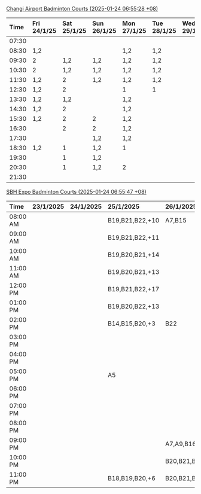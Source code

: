 [Changi Airport Badminton Courts (2025-01-24 06:55:28 +08)](https://www.carc.org.sg/FacilityBooking.aspx)

| Time   | Fri 24/1/25   | Sat 25/1/25   | Sun 26/1/25   | Mon 27/1/25   | Tue 28/1/25   | Wed 29/1/25   | Thu 30/1/25   |
|:-------|:--------------|:--------------|:--------------|:--------------|:--------------|:--------------|:--------------|
| 07:30  |               |               |               |               |               |               |               |
| 08:30  | 1,2           |               |               | 1,2           | 1,2           |               |               |
| 09:30  | 2             | 1,2           | 1,2           | 1,2           | 1,2           |               |               |
| 10:30  | 2             | 1,2           | 1,2           | 1,2           | 1,2           |               |               |
| 11:30  | 1,2           | 2             | 1,2           | 1,2           | 1,2           |               |               |
| 12:30  | 1,2           | 2             |               | 1             | 1             |               |               |
| 13:30  | 1,2           | 1,2           |               | 1,2           |               |               |               |
| 14:30  | 1,2           | 2             |               | 1,2           |               |               |               |
| 15:30  | 1,2           | 2             | 2             | 1,2           |               |               |               |
| 16:30  |               | 2             | 2             | 1,2           |               |               |               |
| 17:30  |               |               | 1,2           | 1,2           |               |               |               |
| 18:30  | 1,2           | 1             | 1,2           | 1             |               |               |               |
| 19:30  |               | 1             | 1,2           |               |               |               |               |
| 20:30  |               | 1             | 1,2           | 2             |               |               |               |
| 21:30  |               |               |               |               |               |               |               |

[SBH Expo Badminton Courts (2025-01-24 06:55:47 +08)](https://singaporebadmintonhall.getomnify.com/widgets/O3MRKGBH359GA55KHMG1RD)

| Time     | 23/1/2025   | 24/1/2025   | 25/1/2025       | 26/1/2025       | 27/1/2025       | 28/1/2025       | 29/1/2025   |
|:---------|:------------|:------------|:----------------|:----------------|:----------------|:----------------|:------------|
| 08:00 AM |             |             | B19,B21,B22,+10 | A7,B15          | B13,B14,B18,+6  | B19,B21,B22,+14 |             |
| 09:00 AM |             |             | B19,B21,B22,+11 |                 |                 | B19,B21,B22,+14 |             |
| 10:00 AM |             |             | B19,B20,B21,+14 |                 |                 | B19,B21,B22,+15 |             |
| 11:00 AM |             |             | B19,B20,B21,+13 |                 |                 | B19,B21,B22,+14 |             |
| 12:00 PM |             |             | B19,B21,B22,+17 |                 |                 | B19,B21,B22,+13 |             |
| 01:00 PM |             |             | B19,B20,B22,+13 |                 | A8,A9,B22       | B19,B21,B22,+16 |             |
| 02:00 PM |             |             | B14,B15,B20,+3  | B22             | B11             | B19,B21,B22,+15 |             |
| 03:00 PM |             |             |                 |                 |                 | A1,B11          |             |
| 04:00 PM |             |             |                 |                 |                 | B11             |             |
| 05:00 PM |             |             | A5              |                 |                 | B12,B13,B14     |             |
| 06:00 PM |             |             |                 |                 | A1,A5,A7        | B12,B13,B14,+8  |             |
| 07:00 PM |             |             |                 |                 | A10,A8,B14,+5   | B13,B14,B15,+9  |             |
| 08:00 PM |             |             |                 |                 | B19,B20,B21,+12 |                 |             |
| 09:00 PM |             |             |                 | A7,A9,B16,+2    | B19,B20,B21,+15 | A6,A8,A9        |             |
| 10:00 PM |             |             |                 | B20,B21,B22,+14 | A10,A8,A9,+7    | A10,A8,A9,+7    |             |
| 11:00 PM |             |             | B18,B19,B20,+6  | B20,B21,B22,+16 | A10,A8,A9,+7    | A10,A8,A9,+7    |             |
